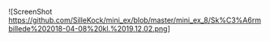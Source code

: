 ![ScreenShot https://github.com/SilleKock/mini_ex/blob/master/mini_ex_8/Sk%C3%A6rmbillede%202018-04-08%20kl.%2019.12.02.png]
